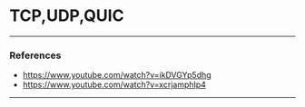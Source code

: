 # TCP,UDP,QUIC

---

### References

- https://www.youtube.com/watch?v=ikDVGYp5dhg
- https://www.youtube.com/watch?v=xcrjamphIp4

---
